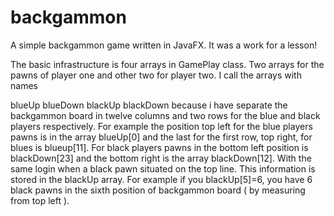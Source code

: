 # backgammon
A simple backgammon game written in JavaFX. It was a work for a lesson!

The basic infrastructure is four arrays in GamePlay class. Two arrays for the pawns of player one and other two for player two. I call the arrays with names

blueUp
blueDown
blackUp 
blackDown because i have separate the backgammon board in twelve columns and two rows for the blue and black players respectively. For example the position top left for the blue players pawns is in the array blueUp[0] and the last for the first row, top right,  for blues is blueup[11]. For black players pawns in the bottom left position is blackDown[23] and the bottom right is the array blackDown[12]. With the same login when a black pawn situated on the top line. This information is stored in the blackUp array. For example if you blackUp[5]=6, you have 6 black pawns in the sixth position of backgammon board ( by measuring from top left ).

